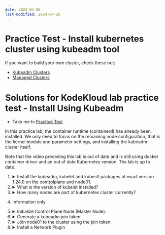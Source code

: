 ```yaml
---
date: 2024-04-05
last-modified: 2024-04-28
---
```

# Practice Test - Install kubernetes cluster using kubeadm tool

If you want to build your own cluster, check these out:

* [Kubeadm Clusters](../../kubeadm-clusters/)
* [Managed Clusters](../../managed-clusters/)

# Solutions for KodeKloud lab practice test - Install Using Kubeadm

- Take me to [Practice Test](https://kodekloud.com/topic/practice-test-deploy-a-kubernetes-cluster-using-kubeadm/)

In this practice lab, the container runtime (containerd) has already been installed. We only need to focus on the remaining node configuration, that is the kernel module and parameter settings, and installing the kubeadm cluster itself.

Note that the video preceding this lab is out of date and is still using docker container driver and an out of date Kubernetes version. The lab is up to date.

  1.  <details>
      <summary>Install the kubeadm, kubelet and kubectl packages at exact version 1.24.0 on the controlplane and node01.</summary>

      Run the following two steps on both `controlplane` and `node01` (use `ssh node01` to get to the worker node).

      1. Configure kernel parameters

         ```
         cat <<EOF | tee /etc/modules-load.d/k8s.conf
         overlay
         br_netfilter
         EOF

         cat <<EOF | tee /etc/sysctl.d/k8s.conf
         net.bridge.bridge-nf-call-ip6tables = 1
         net.bridge.bridge-nf-call-iptables = 1
         net.ipv4.ip_forward = 1
         EOF

         sysctl --system
         ```

      2. Install kubernetes binaries

         Note that because you are logged into the lab as `root`, the use of `sudo` is not required.

         ```
         apt-get update
         apt-get install -y apt-transport-https ca-certificates curl

         mkdir -m 755 /etc/apt/keyrings

         curl -fsSL https://pkgs.k8s.io/core:/stable:/v1.27/deb/Release.key | gpg --dearmor -o /etc/apt/keyrings/kubernetes-apt-keyring.gpg

         echo 'deb [signed-by=/etc/apt/keyrings/kubernetes-apt-keyring.gpg] https://pkgs.k8s.io/core:/stable:/v1.27/deb/ /' | tee /etc/apt/sources.list.d/kubernetes.list

         apt-get update

         # To see the new version labels
         apt-cache madison kubeadm

         apt-get install -y kubelet=1.27.0-2.1 kubeadm=1.27.0-2.1 kubectl=1.27.0-2.1

         apt-mark hold kubelet kubeadm kubectl
         ```
      </details>

  1.  <details>
      <summary>What is the version of kubelet installed?</summary>

      ```
      kubelet version
      ```

      You will get an error message because the cluster isn't installed yet, but it will tell you its version.

      </details>

  1.  <details>
      <summary>How many nodes are part of kubernetes cluster currently?</summary>

      Are you able to run `kubectl get nodes`? Have you run `kubeadm init` yet?

      No, so there are no nodes.

      > 0

      </details>

  1.  Information only

  1.  <details>
      <summary>Initialize Control Plane Node (Master Node).</summary>

      Use the following options:

      * `apiserver-advertise-address` - Use the IP address allocated to eth0 on the controlplane node
      * `apiserver-cert-extra-sans`` - Set it to `controlplane`
      * `pod-network-cidr` - Set to `10.244.0.0/16`

      Once done, set up the default kubeconfig file and wait for node to be part of the cluster.

      1. Get the IP address of the `eth0` adapter of the controlplane

         ```
         ifconfig eth0
         ```

         Take the value printed for `inet` in the output. This will be something like the following, but can be different each time you run the lab.

         > 10.13.26.9

      1. Run `kubeadm init` using the IP address determined above for `--apiserver-advertise-address`

         ```
         kubeadm init \
            --apiserver-cert-extra-sans=controlplane \
            --apiserver-advertise-address 10.13.26.9 \
            --pod-network-cidr=10.244.0.0/16
         ```

      1. Set up the default kubeconfig file

         ```
         mkdir ~/.kube
         cp /etc/kubernetes/admin.conf ~/.kube/config
         ```

      </details>

  1.  <details>
      <summary>Generate a kubeadm join token</summary>

      You can copy the join command output by `kubeadm init` which looks like

      ```
      kubeadm join 10.13.26.9:6443 --token cpwmot.ldhadf3cokvyyx60 \
        --discovery-token-ca-cert-hash sha256:ea3a622922315b14b289c6efd7b1a77cbf81d29f6ddaf03472c304b6d3228c06
      ```

      Note it will be different each time you do the lab.

      </details>

  1.  <details>
      <summary>Join node01 to the cluster using the join token</summary>

      1. `ssh` onto `node01` and paste the join command from above
      1. Return to the controlplane node
      1. Run `kubectl get nodes`. Note that both nodes are `NotReady`. This is OK because we have not yet installed networking.

      </details>

  1.  <details>
      <summary>Install a Network Plugin</summary>

      1. Install flannel

         Click on "Install Netowrk Plugin" tab above the terminal. Find the link to Flannel in the page that comes up

         ```
         kubectl apply -f https://github.com/flannel-io/flannel/releases/latest/download/kube-flannel.yml
         ```

      2. Wait 30 seconds or so, then run `kubectl get nodes`. Nodes should now be ready.

      </details>





